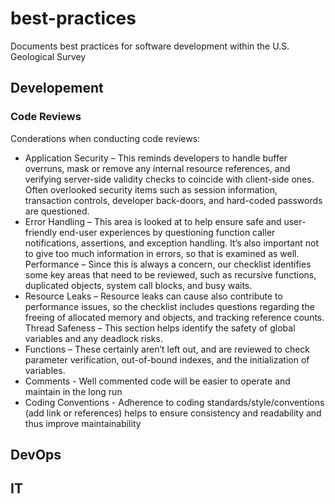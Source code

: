 # best-practices
Documents best practices for software development within the U.S. Geological Survey

## Developement
### Code Reviews
Conderations when conducting code reviews:
* Application Security – This reminds developers to handle buffer overruns, mask or remove any internal resource references, and verifying server-side validity checks to coincide with client-side ones.  Often overlooked security items such as session information, transaction controls, developer back-doors, and hard-coded passwords are questioned.
* Error Handling – This area is looked at to help ensure safe and user-friendly end-user experiences by questioning function caller notifications, assertions, and exception handling. It’s also important not to give too much information in errors, so that is examined as well.
Performance – Since this is always a concern, our checklist identifies some key areas that need to be reviewed, such as recursive functions, duplicated objects, system call blocks, and busy waits.
* Resource Leaks – Resource leaks can cause also contribute to performance issues, so the checklist includes questions regarding the freeing of allocated memory and objects, and tracking reference counts.
Thread Safeness – This section helps identify the safety of global variables and any deadlock risks.
* Functions – These certainly aren’t left out, and are reviewed to check parameter verification, out-of-bound indexes, and the initialization of variables.
* Comments - Well commented code will be easier to operate and maintain in the long run
* Coding Conventions - Adherence to coding standards/style/conventions (add link or references) helps to ensure consistency and readability and thus improve maintainability


## DevOps



## IT

